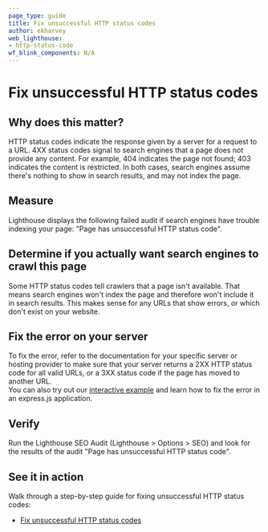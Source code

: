 ```yaml
---
page_type: guide
title: Fix unsuccessful HTTP status codes
author: ekharvey
web_lighthouse:
- http-status-code
wf_blink_components: N/A
---
```


# Fix unsuccessful HTTP status codes

## Why does this matter?

HTTP status codes indicate the response given by a server for a request to a
URL. 4XX status codes signal to search engines that a page does not provide any
content. For example, 404 indicates the page not found; 403 indicates the
content is restricted. In both cases, search engines assume there's nothing to
show in search results, and may not index the page.

## Measure

Lighthouse displays the following failed audit if search engines have trouble
indexing your page: "Page has unsuccessful HTTP status code".

## Determine if you actually want search engines to crawl this page

Some HTTP status codes tell crawlers that a page isn't available. That means
search engines won't index the page and therefore won't include it in search
results. This makes sense for any URLs that show errors, or which don't exist on
your website.

## Fix the error on your server

To fix the error, refer to the documentation for your specific server or hosting
provider to make sure that your server returns a 2XX HTTP status code for all
valid URLs, or a 3XX status code if the page has moved to another URL.   
You can also try out our [interactive example](www.example.com) and learn how to fix the error in
an express.js application.

## Verify

Run the Lighthouse SEO Audit (Lighthouse > Options > SEO) and look for the
results of the audit "Page has unsuccessful HTTP status code".

## See it in action

Walk through a step-by-step guide for fixing unsuccessful HTTP status codes:

+  [Fix unsuccessful HTTP status codes](www.example.com)
